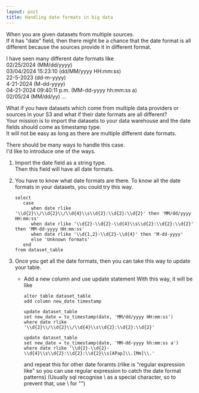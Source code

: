 ```yaml
---
layout: post
title: Handling date formats in big data
---
```


When you are given datasets from multiple sources.   
If it has "date" field, then there might be a chance that the date format is all different because the sources provide it in different format.  

I have seen many different date formats like  
02/25/2024 (MM/dd/yyyy)  
03/04/2024 15:23:10 (dd/MM/yyyy HH:mm:ss)  
22-5-2023 (dd-m-yyyy)  
4-21-2024 (M-dd-yyyy)  
04-21-2024 09:40:11 p.m. (MM-dd-yyyy hh:mm:ss a)  
02/05/24 (MM/dd/yy)
...

What if you have datasets which come from multiple data providers or sources in your S3 and what if their date formats are all different?  
Your mission is to import the datasets to your data warehouse and the date fields should come as timestamp type.  
It will not be easy as long as there are multiple different date formats.  

There should be many ways to handle this case.  
I'd like to introduce one of the ways.  

1. Import the date field as a string type.  
   Then this field will have all date formats.

2. You have to know what date formats are there.
   To know all the date formats in your datasets, you could try this way.
   ```  
   select
      case
         when date rlike '\\d{2}\\/\\d{2}\\/\\d{4}\\s\\d{2}:\\d{2}:\\d{2}' then 'MM/dd/yyyy HH:mm:ss'
         when date rlike '\\d{2}-\\d{2}-\\d{4}\\s\\d{2}:\\d{2}:\\d{2}' then 'MM-dd-yyyy HH:mm:ss'
         when date rlike '\\d{1,2}-\\d{2}-\\d{4}' then 'M-dd-yyyy'
         else 'Unknown formats'
      end
   from dataset_table
   ```

3. Once you get all the date formats, then you can take this way to update your table.  
   - Add a new column and use update statement
     With this way, it will be like  
     ```
     alter table dataset_table
     add column new_date timestamp
     ```
     ```
     update dataset_table
     set new_date = to_timestamp(date, 'MM/dd/yyyy HH:mm:ss')
     where date rlike '\\d{2}\\/\\d{2}\\/\\d{4}\\s\\d{2}:\\d{2}:\\d{2}'
     ```
     ```
     update dataset_table
     set new_date = to_timestamp(date, 'MM-dd-yyyy hh:mm:ss a')
     where date rlike '\\d{2}-\\d{2}-\\d{4}\\s\\d{2}:\\d{2}:\\d{2}\\s[APap]\\.[Mm]\\.'
     ```
     and repeat this for other date foramts
     (rlike is "regular expression like" so you can use regular expression to catch the date format patterns)
     (Usually sql recognise \ as a special character, so to prevent that, use \\ for "\")


